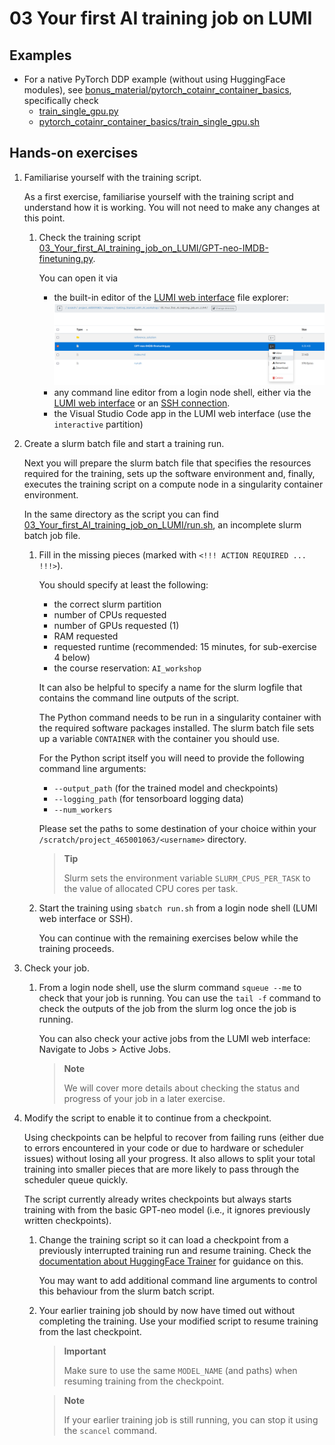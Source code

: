 # 03 Your first AI training job on LUMI

## Examples

- For a native PyTorch DDP example (without using HuggingFace modules), see [bonus_material/pytorch_cotainr_container_basics](bonus_material/pytorch_cotainr_container_basics), specifically check
  - [train_single_gpu.py](bonus_material/pytorch_cotainr_container_basics/train_single_gpu.py)
  - [pytorch_cotainr_container_basics/train_single_gpu.sh](bonus_material/pytorch_cotainr_container_basics/train_single_gpu.sh)


## Hands-on exercises

1. Familiarise yourself with the training script.

   As a first exercise, familiarise yourself with the training script and understand how it is working. You will not need to make any changes at this point.
   
   1. Check the training script [03_Your_first_AI_training_job_on_LUMI/GPT-neo-IMDB-finetuning.py](03_Your_first_AI_training_job_on_LUMI/GPT-neo-IMDB-finetuning.py). 
   
        You can open it via
        - the built-in editor of the [LUMI web interface](https://lumi.csc.fi) file explorer: ![Open the LUMI web interface file editor by navigating to a file, clicking the "three dots" menu button and then selecting "Edit"](images/lumi_web_interface_edit_file.png)
        - any command line editor from a login node shell, either via the [LUMI web interface](https://lumi.csc.fi) or an [SSH connection](https://docs.lumi-supercomputer.eu/firststeps/loggingin/).
        - the Visual Studio Code app in the LUMI web interface (use the `interactive` partition)

2. Create a slurm batch file and start a training run.

    Next you will prepare the slurm batch file that specifies the resources required for the training, sets up the software environment and, finally, executes the training script on a compute node in a singularity container environment.

    In the same directory as the script you can find [03_Your_first_AI_training_job_on_LUMI/run.sh](03_Your_first_AI_training_job_on_LUMI/run.sh), an incomplete slurm batch job file.

    1. Fill in the missing pieces (marked with `<!!! ACTION REQUIRED ... !!!>`).
    
        You should specify at least the following:
        - the correct slurm partition
        - number of CPUs requested
        - number of GPUs requested (1)
        - RAM requested
        - requested runtime (recommended: 15 minutes, for sub-exercise 4 below)
        - the course reservation: `AI_workshop`
  
        It can also be helpful to specify a name for the slurm logfile that contains the command line outputs of the script.

        The Python command needs to be run in a singularity container with the required software packages installed. The slurm batch file sets up a variable `CONTAINER`
        with the container you should use.
        
        For the Python script itself you will need to provide the following command line arguments:
        - `--output_path` (for the trained model and checkpoints)
        - `--logging_path` (for tensorboard logging data)
        - `--num_workers`
  
        Please set the paths to some destination of your choice within your `/scratch/project_465001063/<username>` directory.
  
        > **Tip**
        >
        > Slurm sets the environment variable `SLURM_CPUS_PER_TASK` to the value of allocated CPU cores per task.
    
    2. Start the training using `sbatch run.sh` from a login node shell (LUMI web interface or SSH).
   
        You can continue with the remaining exercises below while the training proceeds.

3. Check your job.

    1. From a login node shell, use the slurm command `squeue --me` to check that your job is running. You can use the `tail -f` command to check the outputs of the job from the slurm log once the job is running.

        You can also check your active jobs from the LUMI web interface: Navigate to Jobs > Active Jobs.

        > **Note**
        >
        > We will cover more details about checking the status and progress of your job in a later exercise.

4. Modify the script to enable it to continue from a checkpoint.

    Using checkpoints can be helpful to recover from failing runs (either due to errors encountered in your code or due to hardware or scheduler issues) without losing all your progress. It also allows to split your total training into smaller pieces that are more likely to pass through the scheduler queue quickly.

    The script currently already writes checkpoints but always starts training with from the basic GPT-neo model (i.e., it ignores previously written checkpoints).
    
    1. Change the training script so it can load a checkpoint from a previously interrupted training run and resume training. Check the [documentation about HuggingFace Trainer](https://huggingface.co/docs/transformers/main_classes/trainer) for guidance on this.

        You may want to add additional command line arguments to control this behaviour from the slurm batch script.
    
    2. Your earlier training job should by now have timed out without completing the training. Use your modified script to resume training from the last checkpoint.

        > **Important**
        >
        > Make sure to use the same `MODEL_NAME` (and paths) when resuming training from the checkpoint.

        > **Note**
        >
        > If your earlier training job is still running, you can stop it using the `scancel` command.
